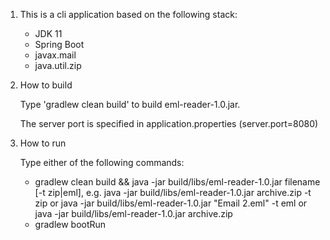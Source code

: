 1. This is a cli application based on the following stack:
   - JDK 11
   - Spring Boot 
   - javax.mail
   - java.util.zip
   
2. How to build

    Type 'gradlew clean build' to build eml-reader-1.0.jar.

    The server port is specified in application.properties (server.port=8080)

3. How to run

    Type either of the following commands:
      -  gradlew clean build && java -jar build/libs/eml-reader-1.0.jar filename [-t zip|eml],
            e.g. java -jar build/libs/eml-reader-1.0.jar archive.zip -t zip 
                  or
                 java -jar build/libs/eml-reader-1.0.jar "Email 2.eml" -t eml 
                  or
                 java -jar build/libs/eml-reader-1.0.jar archive.zip 
      -  gradlew bootRun

